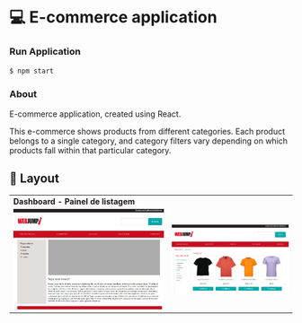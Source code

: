 # 💻 E-commerce application

### Run Application
```bash
$ npm start
```

### About

E-commerce application, created using React.

This e-commerce shows products from different categories. Each product belongs to a single category, and category filters vary depending on which products fall within that particular category.

## 🔖 Layout

<table>
  <tr>
    <td><strong>Dashboard - Painel de listagem</strong></td>
  <tr>

   <tr>
    <td><img src ="/src/assets/Layout1.png"/></td>
    <td><img src ="/src/assets/Layout2.png"/></td>
  <tr>
</table>